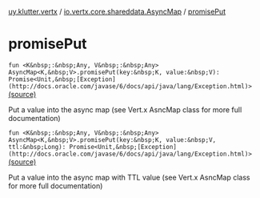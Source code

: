 [uy.klutter.vertx](../index.md) / [io.vertx.core.shareddata.AsyncMap](index.md) / [promisePut](.)


# promisePut
`fun <K&nbsp;:&nbsp;Any, V&nbsp;:&nbsp;Any> AsyncMap<K,&nbsp;V>.promisePut(key:&nbsp;K, value:&nbsp;V): Promise<Unit,&nbsp;[Exception](http://docs.oracle.com/javase/6/docs/api/java/lang/Exception.html)>` [(source)](https://github.com/kohesive/klutter/blob/master/vertx3-jdk8/src/main/kotlin/uy/klutter/vertx/VertxSharedData.kt#L117)

Put a value into the async map (see Vert.x AsncMap class for more full documentation)


`fun <K&nbsp;:&nbsp;Any, V&nbsp;:&nbsp;Any> AsyncMap<K,&nbsp;V>.promisePut(key:&nbsp;K, value:&nbsp;V, ttl:&nbsp;Long): Promise<Unit,&nbsp;[Exception](http://docs.oracle.com/javase/6/docs/api/java/lang/Exception.html)>` [(source)](https://github.com/kohesive/klutter/blob/master/vertx3-jdk8/src/main/kotlin/uy/klutter/vertx/VertxSharedData.kt#L131)

Put a value into the async map with TTL value (see Vert.x AsncMap class for more full documentation)


